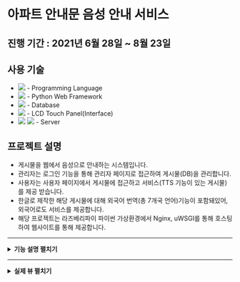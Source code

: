 # 아파트 안내문 음성 안내 서비스

## 진행 기간 : 2021년 6월 28일 ~ 8월 23일

## 사용 기술
+ <img src ="https://img.shields.io/badge/Python-3776AB?style=flat-square&logo=Python&logoColor=white"/> - Programming Language
+ <img src ="https://img.shields.io/badge/django-%23092E20.svg?style=flat-square&logo=django&logoColor=white"/> - Python Web Framework
+ <img src ="https://img.shields.io/badge/MariaDB-003545?style=flat-square&logo=mariadb&logoColor=white"/> - Database
+ <img src="https://img.shields.io/badge/Raspberry Pi-A22846?style=flat-square&logo=Raspberry Pi&logoColor=white"/> - LCD Touch Panel(Interface)
+ <img src="https://img.shields.io/badge/nginx-%23009639.svg?style=flat-square&logo=nginx&logoColor=white"/> <img src="https://img.shields.io/badge/uWSGI-%23009639.svg?style=flat-square&logo=uWSGI&logoColor=white"/> - Server

## 프로젝트 설명
+ 게시물을 웹에서 음성으로 안내하는 시스템입니다.
+ 관리자는 로그인 기능을 통해 관리자 페이지로 접근하여 게시물(DB)을 관리합니다.
+ 사용자는 사용자 페이지에서 게시물에 접근하고 서비스(TTS 기능이 있는 게시물)를 제공 받습니다.
+ 한글로 제작한 해당 게시물에 대해 외국어 번역(총 7개국 언어)기능이 포함돼있어, 외국어로도 서비스를 제공합니다.
+ 해당 프로젝트는 라즈베리파이 파이썬 가상환경에서 Nginx, uWSGI를 통해 호스팅하여 웹사이트를 통해 제공합니다.

---
<details>
<summary><b> 기능 설명 펼치기</b></summary>
<div markdown="1">

### 1. 관리자 프로세스
<img src ="https://github.com/Mellowball/Voice-guidance-for-apartment-announcements/blob/main/Readme/admin-1.png"/>

### 1-1. 로그인 및 관리자 페이지 접근
<img src ="https://github.com/Mellowball/Voice-guidance-for-apartment-announcements/blob/main/Readme/admin-2.png"/>
  
### 1-2. 게시물, 음성파일 생성 및 DB 입력
<img src ="https://github.com/Mellowball/Voice-guidance-for-apartment-announcements/blob/main/Readme/admin-3.png"/>
  
### 1-3 게시물 수정 및 삭제, DB 수정
<img src ="https://github.com/Mellowball/Voice-guidance-for-apartment-announcements/blob/main/Readme/admin-4.png"/>
  
### 1-4. 데이터베이스
<img src ="https://github.com/Mellowball/Voice-guidance-for-apartment-announcements/blob/main/Readme/admin-5.png"/>
  
### 2. 사용자 프로세스
<img src ="https://github.com/Mellowball/Voice-guidance-for-apartment-announcements/blob/main/Readme/user-1.png"/>
  
### 2-1. 사이트 접근 및 게시물 선택
<img src ="https://github.com/Mellowball/Voice-guidance-for-apartment-announcements/blob/main/Readme/user-2.png"/>
  
### 2-2. 서비스 제공
<img src ="https://github.com/Mellowball/Voice-guidance-for-apartment-announcements/blob/main/Readme/user-3.png"/>

</details>
  
---
<details>
<summary><b> 실제 뷰 펼치기</b></summary>
<div markdown="1">

### 실제 서비스 과정(서버 실행 및 게시물 생성)
<img src ="https://github.com/Mellowball/Voice-guidance-for-apartment-announcements/blob/main/Readme/real_view_process.png"/>

### 실제 게시물 뷰
<img src ="https://github.com/Mellowball/Voice-guidance-for-apartment-announcements/blob/main/Readme/real_post_view.png"/>

### 게시물 생성 과정(파일 변경)
<img src ="https://github.com/Mellowball/Voice-guidance-for-apartment-announcements/blob/main/Readme/new_post_view.png"/>

### 게시물 삭제 과정(파일 변경)
<img src ="https://github.com/Mellowball/Voice-guidance-for-apartment-announcements/blob/main/Readme/delete_post_view.png"/>

### 전체 파일과 MariaDB
<img src ="https://github.com/Mellowball/Voice-guidance-for-apartment-announcements/blob/main/Readme/file_and_database_view.png"/>

### MySQL Workbench에서 본 데이터베이스
<img src ="https://github.com/Mellowball/Voice-guidance-for-apartment-announcements/blob/main/Readme/db_list_view.png"/>

### Nginx와 uWSGI를 활용한 서버 동작
<img src ="https://github.com/Mellowball/Voice-guidance-for-apartment-announcements/blob/main/Readme/uwsgi_com.png"/>


</details>
